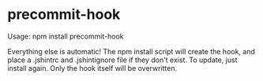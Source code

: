 precommit-hook
==============

Usage:
    npm install precommit-hook


Everything else is automatic! The npm install script will create the hook, and place a .jshintrc and .jshintignore file if they don't exist. To update, just install again. Only the hook itself will be overwritten.
